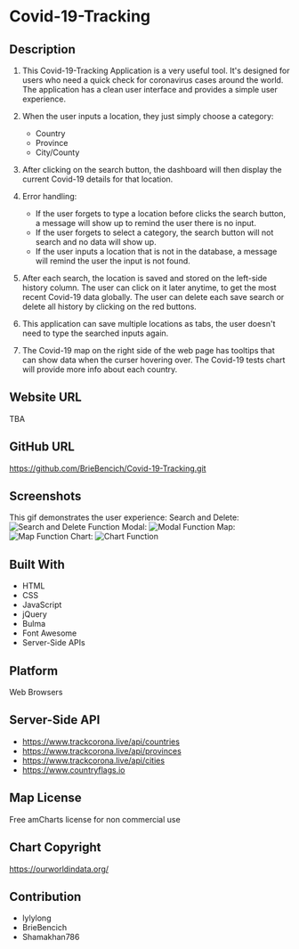 # Covid-19-Tracking

## Description

1. This Covid-19-Tracking Application is a very useful tool. It's designed for users who need a quick check for coronavirus cases around the world. The application has a clean user interface and provides a simple user experience.

2. When the user inputs a location, they just simply choose a category:

   - Country
   - Province
   - City/County

3. After clicking on the search button, the dashboard will then display the current Covid-19 details for that location.

4. Error handling:

   - If the user forgets to type a location before clicks the search button, a message will show up to remind the user there is no input.
   - If the user forgets to select a category, the search button will not search and no data will show up.
   - If the user inputs a location that is not in the database, a message will remind the user the input is not found.

5. After each search, the location is saved and stored on the left-side history column. The user can click on it later anytime, to get the most recent Covid-19 data globally. The user can delete each save search or delete all history by clicking on the red buttons.

6. This application can save multiple locations as tabs, the user doesn't need to type the searched inputs again.

7. The Covid-19 map on the right side of the web page has tooltips that can show data when the curser hovering over. The Covid-19 tests chart will provide more info about each country.

## Website URL

TBA

## GitHub URL

https://github.com/BrieBencich/Covid-19-Tracking.git

## Screenshots

This gif demonstrates the user experience:
Search and Delete:
![Search and Delete Function](https://user-images.githubusercontent.com/70302749/97069591-5a115200-159f-11eb-9acf-6073dc7f1030.gif)
Modal:
![Modal Function](https://user-images.githubusercontent.com/70302749/97069601-65647d80-159f-11eb-9b54-15bf87d7d3f8.gif)
Map:
![Map Function](https://user-images.githubusercontent.com/70302749/97069614-70b7a900-159f-11eb-963f-85c6e77b28d6.gif)
Chart:
![Chart Function](https://user-images.githubusercontent.com/70302749/97069625-7d3c0180-159f-11eb-8c63-b8619c301b80.gif)

## Built With

- HTML
- CSS
- JavaScript
- jQuery
- Bulma
- Font Awesome
- Server-Side APIs

## Platform

Web Browsers

## Server-Side API

- https://www.trackcorona.live/api/countries
- https://www.trackcorona.live/api/provinces
- https://www.trackcorona.live/api/cities
- https://www.countryflags.io

## Map License

Free amCharts license for non commercial use

## Chart Copyright

https://ourworldindata.org/

## Contribution

- lylylong
- BrieBencich
- Shamakhan786
